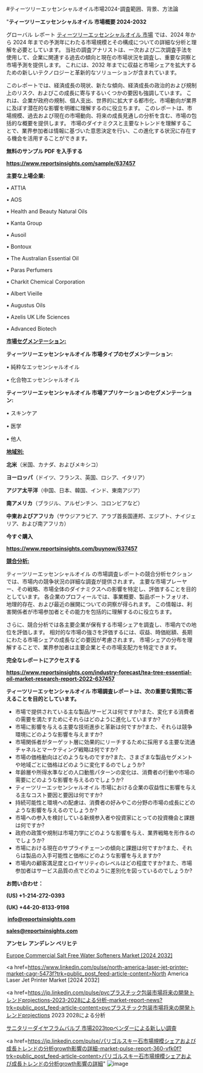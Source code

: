 #ティーツリーエッセンシャルオイル市場2024-調査範囲、背景、方法論

"<strong>ティーツリーエッセンシャルオイル 市場概要 2024-2032</strong>

グローバル レポート <a href=https://www.reportsinsights.com/sample/637457>ティーツリーエッセンシャルオイル 市場</a> では、2024 年から 2024 年までの予測年にわたる市場規模とその構成についての詳細な分析と理解を必要としています。 当社の調査アナリストは、一次および二次調査手法を使用して、企業に関連する過去の傾向と現在の市場状況を調査し、重要な洞察と市場予測を提供します。 これには、2032 年までに収益と市場シェアを拡大​​するための新しいテクノロジーと革新的なソリューションが含まれています。

このレポートでは、経済成長の現状、新たな傾向、経済成長の政治的および規制上のリスク、およびこの成長に寄与するいくつかの要因も強調しています。 これは、企業が政府の規制、個人支出、世界的に拡大する都市化、市場動向が業界に及ぼす潜在的な影響を明確に理解するのに役立ちます。 このレポートは、市場規模、過去および現在の市場動向、将来の成長見通しの分析を含む、市場の包括的な概要を提供します。 市場のダイナミクスと主要なトレンドを理解することで、業界参加者は情報に基づいた意思決定を行い、この進化する状況に存在する機会を活用することができます。

<strong><b>無料のサンプル PDF を入手する</b></strong>

<a href=https://www.reportsinsights.com/sample/637457><strong><u>https://www.reportsinsights.com/sample/637457</u></strong></a>

<strong>主要な上場企業:</strong>

• ATTIA

• AOS

• Health and Beauty Natural Oils

• Kanta Group

• Ausoil

• Bontoux

• The Australian Essential Oil

• Paras Perfumers

• Charkit Chemical Corporation

• Albert Vieille

• Augustus Oils

• Azelis UK Life Sciences

• Advanced Biotech

<strong><u>市場セグメンテーション</u></strong><strong><u>:</u></strong>

<strong>ティーツリーエッセンシャルオイル 市場タイプのセグメンテーション:</strong>

• 純粋なエッセンシャルオイル

• 化合物エッセンシャルオイル

<strong>ティーツリーエッセンシャルオイル 市場アプリケーションのセグメンテーション:</strong>

• スキンケア

• 医学

• 他人

<strong><u>地域別</u></strong><strong><u>:</u></strong>

<strong>北米</strong>（米国、カナダ、およびメキシコ）

<strong>ヨーロッパ</strong>（ドイツ、フランス、英国、ロシア、イタリア）

<strong>アジア太平洋</strong>（中国、日本、韓国、インド、東南アジア）

<strong>南アメリカ</strong>（ブラジル、アルゼンチン、コロンビアなど）

<strong>中東およびアフリカ</strong>（サウジアラビア、アラブ首長国連邦、エジプト、ナイジェリア、および南アフリカ）

<strong>今すぐ購入</strong>

<a href=https://www.reportsinsights.com/buynow/637457><strong><u>https://www.reportsinsights.com/buynow/637457</u></strong></a>

<strong><u>競合分析:</u></strong>

ティーツリーエッセンシャルオイル の市場調査レポートの競合分析セクションでは、市場内の競争状況の詳細な調査が提供されます。 主要な市場プレーヤー、その戦略、市場全体のダイナミクスへの影響を特定し、評価することを目的としています。 各企業のプロフィールでは、事業概要、製品ポートフォリオ、地理的存在、および最近の展開についての洞察が得られます。 この情報は、利害関係者が市場参加者とその能力を包括的に理解するのに役立ちます。

さらに、競合分析では各主要企業が保有する市場シェアを調査し、市場内での地位を評価します。 相対的な市場の強さを評価するには、収益、時価総額、長期にわたる市場シェアの成長などの要因が考慮されます。 市場シェアの分布を理解することで、業界参加者は主要企業とその市場支配力を特定できます。

<strong>完全なレポートにアクセスする</strong>

<a href=https://www.reportsinsights.com/industry-forecast/tea-tree-essential-oil-market-research-report-2022-637457><strong><u><b>https://www.reportsinsights.com/industry-forecast/tea-tree-essential-oil-market-research-report-2022-637457</b></u></strong></a>

<strong><b>ティーツリーエッセンシャルオイル 市場調査レポートは、次の重要な質問に答えることを目的としています。</b></strong>
<ul>
  <li>市場で提供されている主な製品/サービスは何ですか?また、変化する消費者の需要を満たすためにそれらはどのように進化していますか?</li>
  <li>市場に影響を与える主要な技術進歩と革新は何ですか?また、それらは競争環境にどのような影響を与えますか?</li>
  <li>市場関係者がターゲット層に効果的にリーチするために採用する主要な流通チャネルとマーケティング戦略は何ですか?</li>
  <li>市場の価格動向はどのようなものですか?また、さまざまな製品セグメントや地域ごとに価格はどのように変化するのでしょうか?</li>
  <li>年齢層や所得水準などの人口動態パターンの変化は、消費者の行動や市場の需要にどのような影響を与えるのでしょうか?</li>
  <li>ティーツリーエッセンシャルオイル 市場における企業の収益性に影響を与える主なコスト要因と要因は何ですか?</li>
  <li>持続可能性と環境への配慮は、消費者の好みやこの分野の市場の成長にどのような影響を与えるのでしょうか?</li>
  <li>市場への参入を検討している新規参入者や投資家にとっての投資機会と課題は何ですか?</li>
  <li>政府の政策や規制は市場力学にどのような影響を与え、業界戦略を形作るのでしょうか?</li>
  <li>市場における現在のサプライチェーンの傾向と課題は何ですか?また、それらは製品の入手可能性と価格にどのような影響を与えますか?</li>
  <li>市場内の顧客満足度とロイヤリティのレベルはどの程度ですか?また、市場参加者はサービス品質の点でどのように差別化を図っているのでしょうか?</li>
</ul>
<strong>お問い合わせ：</strong>

<strong>(US) +1-214-272-0393</strong>

<strong>(UK) +44-20-8133-9198</strong>

<strong> </strong><a href=info@reportsinsights.com><strong><u>info@reportsinsights.com</u></strong></a>

<a href=sales@reportsinsights.com><strong><u>sales@reportsinsights.com</u></strong></a>

<strong>アンセレ アンデレン ベリヒテ</strong>

<a href=https://www.linkedin.com/pulse/europe-commercial-salt-free-water-softeners-market-enbde/>Europe Commercial Salt Free Water Softeners Market [2024 2032]</a>

<a href=https://www.linkedin.com/pulse/north-america-laser-jet-printer-market-cagr-5473f?trk=public_post_feed-article-content>North America Laser Jet Printer Market [2024 2032]</a>

<a href=https://jp.linkedin.com/pulse/pvcプラスチック包装市場将来の開発トレンドprojections-2023-2028による分析-market-report-news?trk=public_post_feed-article-content>pvcプラスチック包装市場将来の開発トレンドprojections 2023 2028による分析</a>

<a href=https://www.linkedin.com/pulse/サニタリーダイヤフラムバルブ-市場2023topベンダーによる新しい調査-reportsinsights-pvt-ltd/>サニタリーダイヤフラムバルブ 市場2023topベンダーによる新しい調査</a>

<a href=https://jp.linkedin.com/pulse/パリゴルスキー石市場規模シェアおよび成長トレンドの分析growth影響の詳細-market-pulse-report-360-vfk0f?trk=public_post_feed-article-content>パリゴルスキー石市場規模シェアおよび成長トレンドの分析growth影響の詳細</a>"
![image](https://github.com/aakesh123242/RIMarket/assets/158431203/adb33720-600a-4a5c-961b-4d6f2b57408a)
